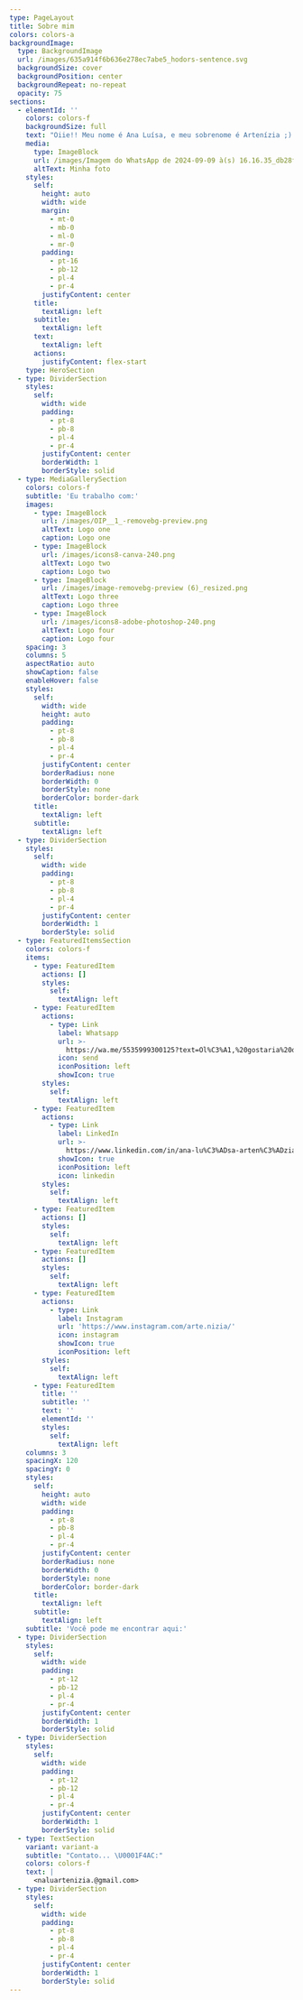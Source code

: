 ```yaml
---
type: PageLayout
title: Sobre mim
colors: colors-a
backgroundImage:
  type: BackgroundImage
  url: /images/635a914f6b636e278ec7abe5_hodors-sentence.svg
  backgroundSize: cover
  backgroundPosition: center
  backgroundRepeat: no-repeat
  opacity: 75
sections:
  - elementId: ''
    colors: colors-f
    backgroundSize: full
    text: "Oiie!! Meu nome é Ana Luísa, e meu sobrenome é Artenízia ;) é engraçado porque tem arte no meu sobrenome, como se já estivesse predestinado! Eu sou uma artista de 24 anos e desde que me entendo por gente, a arte tem sido uma das minhas maiores paixões, mas só agora eu a vejo como um propósito. Trabalho com diversas formas de expressão, incluindo arte em parede, pintura em tela, desenho, caricatura e arte digital.\n\nMinha jornada artística é uma celebração da criatividade e da transformação. Cada projeto é uma oportunidade de explorar novas ideias e trazer algo único à vida das pessoas. Acredito que a arte pode transformar espaços e tocar corações, e é isso que busco em cada obra que crio e nas releituras que eu faço. A arte deixa tudo melhor e mais aconchegante!\n\nAtravés dos anos, desenvolvi um estilo pessoal que reflete minha dedicação e amor pela arte. Estou sempre em busca de novas formas de expressar minha visão e de me conectar com aqueles que compartilham dessa paixão. Espero que você se apaixone o tanto quanto eu me apaixono pela vida e a arte!\nObrigada por ler até aqui\_e\_até\_mais\_:\\*\n"
    media:
      type: ImageBlock
      url: /images/Imagem do WhatsApp de 2024-09-09 à(s) 16.16.35_db28f9be.jpg
      altText: Minha foto
    styles:
      self:
        height: auto
        width: wide
        margin:
          - mt-0
          - mb-0
          - ml-0
          - mr-0
        padding:
          - pt-16
          - pb-12
          - pl-4
          - pr-4
        justifyContent: center
      title:
        textAlign: left
      subtitle:
        textAlign: left
      text:
        textAlign: left
      actions:
        justifyContent: flex-start
    type: HeroSection
  - type: DividerSection
    styles:
      self:
        width: wide
        padding:
          - pt-8
          - pb-8
          - pl-4
          - pr-4
        justifyContent: center
        borderWidth: 1
        borderStyle: solid
  - type: MediaGallerySection
    colors: colors-f
    subtitle: 'Eu trabalho com:'
    images:
      - type: ImageBlock
        url: /images/OIP__1_-removebg-preview.png
        altText: Logo one
        caption: Logo one
      - type: ImageBlock
        url: /images/icons8-canva-240.png
        altText: Logo two
        caption: Logo two
      - type: ImageBlock
        url: /images/image-removebg-preview (6)_resized.png
        altText: Logo three
        caption: Logo three
      - type: ImageBlock
        url: /images/icons8-adobe-photoshop-240.png
        altText: Logo four
        caption: Logo four
    spacing: 3
    columns: 5
    aspectRatio: auto
    showCaption: false
    enableHover: false
    styles:
      self:
        width: wide
        height: auto
        padding:
          - pt-8
          - pb-8
          - pl-4
          - pr-4
        justifyContent: center
        borderRadius: none
        borderWidth: 0
        borderStyle: none
        borderColor: border-dark
      title:
        textAlign: left
      subtitle:
        textAlign: left
  - type: DividerSection
    styles:
      self:
        width: wide
        padding:
          - pt-8
          - pb-8
          - pl-4
          - pr-4
        justifyContent: center
        borderWidth: 1
        borderStyle: solid
  - type: FeaturedItemsSection
    colors: colors-f
    items:
      - type: FeaturedItem
        actions: []
        styles:
          self:
            textAlign: left
      - type: FeaturedItem
        actions:
          - type: Link
            label: Whatsapp
            url: >-
              https://wa.me/5535999300125?text=Ol%C3%A1,%20gostaria%20de%20fazer%20um%20or%C3%A7amento%20ou%20saber%20mais%20sobre%20seus%20servi%C3%A7os!
            icon: send
            iconPosition: left
            showIcon: true
        styles:
          self:
            textAlign: left
      - type: FeaturedItem
        actions:
          - type: Link
            label: LinkedIn
            url: >-
              https://www.linkedin.com/in/ana-lu%C3%ADsa-arten%C3%ADzia-6283b2261/
            showIcon: true
            iconPosition: left
            icon: linkedin
        styles:
          self:
            textAlign: left
      - type: FeaturedItem
        actions: []
        styles:
          self:
            textAlign: left
      - type: FeaturedItem
        actions: []
        styles:
          self:
            textAlign: left
      - type: FeaturedItem
        actions:
          - type: Link
            label: Instagram
            url: 'https://www.instagram.com/arte.nizia/'
            icon: instagram
            showIcon: true
            iconPosition: left
        styles:
          self:
            textAlign: left
      - type: FeaturedItem
        title: ''
        subtitle: ''
        text: ''
        elementId: ''
        styles:
          self:
            textAlign: left
    columns: 3
    spacingX: 120
    spacingY: 0
    styles:
      self:
        height: auto
        width: wide
        padding:
          - pt-8
          - pb-8
          - pl-4
          - pr-4
        justifyContent: center
        borderRadius: none
        borderWidth: 0
        borderStyle: none
        borderColor: border-dark
      title:
        textAlign: left
      subtitle:
        textAlign: left
    subtitle: 'Você pode me encontrar aqui:'
  - type: DividerSection
    styles:
      self:
        width: wide
        padding:
          - pt-12
          - pb-12
          - pl-4
          - pr-4
        justifyContent: center
        borderWidth: 1
        borderStyle: solid
  - type: DividerSection
    styles:
      self:
        width: wide
        padding:
          - pt-12
          - pb-12
          - pl-4
          - pr-4
        justifyContent: center
        borderWidth: 1
        borderStyle: solid
  - type: TextSection
    variant: variant-a
    subtitle: "Contato... \U0001F4AC:"
    colors: colors-f
    text: |
      <naluartenizia.@gmail.com>
  - type: DividerSection
    styles:
      self:
        width: wide
        padding:
          - pt-8
          - pb-8
          - pl-4
          - pr-4
        justifyContent: center
        borderWidth: 1
        borderStyle: solid
---
```

